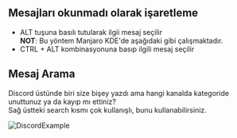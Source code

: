 ## Mesajları **okunmadı**  olarak işaretleme
   
- ALT tuşuna basılı tutularak ilgii mesaj seçilir \
**NOT**: Bu yöntem Manjaro KDE'de aşağıdaki gibi çalışmaktadır.
- CTRL + ALT kombinasyonuna basıp ilgili mesaj seçilir

## Mesaj Arama
Discord üstünde biri size bişey yazdı ama hangi kanalda kategoride unuttunuz ya da kayıp mı ettiniz? \
Sağ üstteki search kısmı çok kullanışlı, bunu kullanabilirsiniz.

![DiscordExample](https://raw.githubusercontent.com/yazilim-vip/howto-archive/master/apps/discord/general/discord_example.png)

